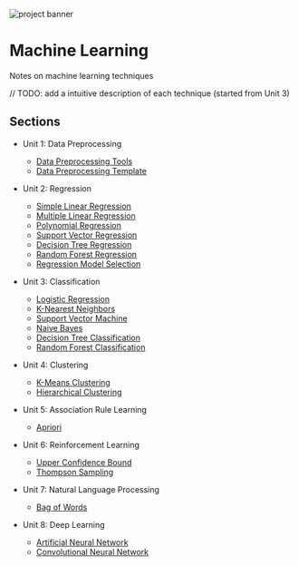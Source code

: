 ![project banner](https://project-banner.phamn23.repl.co/?title=Machine%20Learning&description=Notes%20on%20machine%20learning%20techniques&stack=python)

# Machine Learning
Notes on machine learning techniques

// TODO: add a intuitive description of each technique (started from Unit 3)

## Sections
* Unit 1: Data Preprocessing
    * [Data Preprocessing Tools](/unit_1/data_preprocessing_tools.ipynb)
    * [Data Preprocessing Template](/unit_1/data_preprocessing_template.ipynb)

* Unit 2: Regression
    * [Simple Linear Regression](/unit_2/simple_linear_regression.ipynb)
    * [Multiple Linear Regression](/unit_2/multiple_linear_regression.ipynb)
    * [Polynomial Regression](/unit_2/polynomial_regression.ipynb)
    * [Support Vector Regression](/unit_2/support_vector_regression.ipynb)
    * [Decision Tree Regression](/unit_2/decision_tree_regression.ipynb)
    * [Random Forest Regression](/unit_2/random_forest_regression.ipynb)
    * [Regression Model Selection](/unit_2/regression_model_selection.ipynb)

* Unit 3: Classification
    * [Logistic Regression](/unit_3/logistic_regression.ipynb)
    * [K-Nearest Neighbors](/unit_3/k_nearest_neighbors.ipynb)
    * [Support Vector Machine](/unit_3/support_vector_machine.ipynb)
    * [Naive Bayes](/unit_3/naive_bayes.ipynb)
    * [Decision Tree Classification](/unit_3/decision_tree_classification.ipynb)
    * [Random Forest Classification](/unit_3/random_forest_classification.ipynb)

* Unit 4: Clustering
    * [K-Means Clustering](/unit_4/k_means_clustering.ipynb)
    * [Hierarchical Clustering](/unit_4/hierarchical_clustering.ipynb)

* Unit 5: Association Rule Learning
    * [Apriori](/unit_5/apriori.ipynb)

* Unit 6: Reinforcement Learning
    * [Upper Confidence Bound](/unit_6/upper_confidence_bound.ipynb)
    * [Thompson Sampling](/unit_6/thompson_sampling.ipynb)

* Unit 7: Natural Language Processing
    * [Bag of Words](/unit_7/bag_of_words.ipynb)

* Unit 8: Deep Learning
    * [Artificial Neural Network](https://colab.research.google.com/drive/1aSbb8ZvSe3JmAW-ijIkny3IYmam7hOhT?usp=sharing)
    * [Convolutional Neural Network](https://colab.research.google.com/drive/1CrEcyak5hqhBeSHhqPO5nQljwwe8nsw-?usp=sharing)